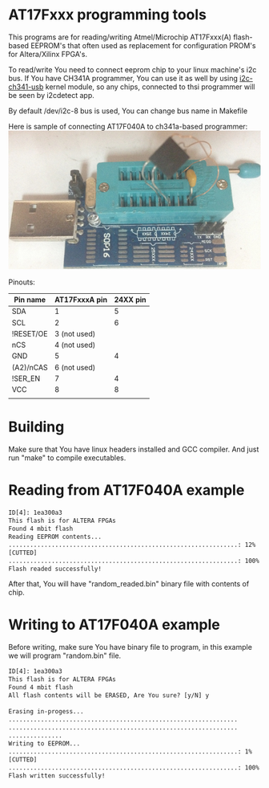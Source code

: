 # AT17Fxxx programming tools
This programs are for reading/writing Atmel/Microchip AT17Fxxx(A) flash-based EEPROM's that often used as replacement for configuration PROM's for Altera/Xilinx FPGA's.

To read/write You need to connect eeprom chip to your linux machine's i2c bus. If You have CH341A programmer, You can use it as well by using [i2c-ch341-usb](https://github.com/gschorcht/i2c-ch341-usb.git) kernel module, so any chips, connected to thsi programmer will be seen by i2cdetect app.

By default /dev/i2c-8 bus is used, You can change bus name in Makefile

Here is sample of connecting AT17F040A to ch341a-based programmer:
![ch341a-prog](ch341a_at17fxxx.jpg)

Pinouts:

Pin name|AT17FxxxA pin|24XX pin
-- | -- | --
SDA|1|5
SCL|2|6
!RESET/OE|3 (not used)| 
nCS|4 (not used)| 
GND|5|4
(A2)/nCAS|6 (not used)| 
!SER_EN|7|4
VCC|8|8
||

# Building
Make sure that You have linux headers installed and GCC compiler. And just run "make" to compile executables.

# Reading from AT17F040A example
```./flash_dump random_readed.bin 
ID[4]: 1ea300a3
This flash is for ALTERA FPGAs
Found 4 mbit flash
Reading EEPROM contents...
................................................................: 12%
[CUTTED]
................................................................: 100%
Flash readed successfully!
```
After that, You will have "random_readed.bin" binary file with contents of chip.

# Writing to AT17F040A example
Before writing, make sure You have binary file to program, in this example we will program "random.bin" file.
```./flash_prog random.bin 
ID[4]: 1ea300a3
This flash is for ALTERA FPGAs
Found 4 mbit flash
All flash contents will be ERASED, Are You sure? [y/N] y

Erasing in-progess...
................................................................
................................................................
...............
Writing to EEPROM...
................................................................: 1%
[CUTTED]
................................................................: 100%
Flash written successfully!
```
